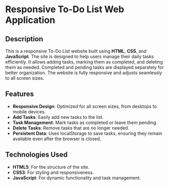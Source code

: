 # Responsive To-Do List Web Application

## Description
This is a responsive To-Do List website built using **HTML**, **CSS**, and **JavaScript**. The site is designed to help users manage their daily tasks efficiently. It allows adding tasks, marking them as completed, and deleting them as needed. Completed and pending tasks are displayed separately for better organization. The website is fully responsive and adjusts seamlessly to all screen sizes.

## Features
- **Responsive Design**: Optimized for all screen sizes, from desktops to mobile devices.
- **Add Tasks**: Easily add new tasks to the list.
- **Task Management**: Mark tasks as completed or leave them pending.
- **Delete Tasks**: Remove tasks that are no longer needed.
- **Persistent Data**: Uses localStorage to save tasks, ensuring they remain available even after the browser is closed.

## Technologies Used
- **HTML5**: For the structure of the site.
- **CSS3**: For styling and responsiveness.
- **JavaScript**: For dynamic functionality and task management.
